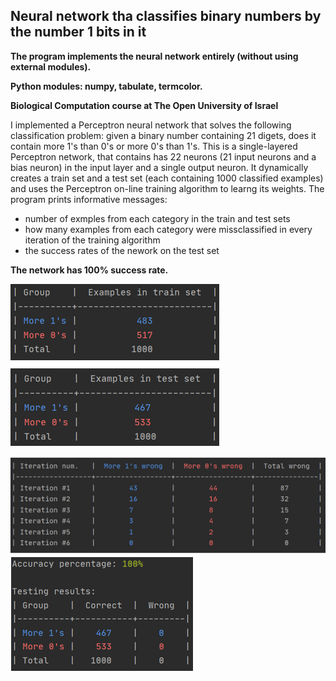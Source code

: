 Neural network tha classifies binary numbers by the number 1 bits in it
-------
**The program implements the neural network entirely (without using external modules).**

**Python modules: numpy, tabulate, termcolor.**

**Biological Computation course at The Open University of Israel**

I implemented a Perceptron neural network that solves the following classification problem: given a binary number containing 21 digets, does it contain more 1's than 0's or more 0's than 1's.
This is a single-layered Perceptron network, that contains has 22 neurons (21 input neurons and a bias neuron) in the input layer and a single output neuron.
It dynamically creates a train set and a test set (each containing 1000 classified examples) and uses the Perceptron on-line training algorithm to learng its weights.
The program prints informative messages:
- number of exmples from each category in the train and test sets
- how many examples from each category were missclassified in every iteration of the training algorithm
- the success rates of the nework on the test set

**The network has 100% success rate.**

![alt text](https://github.com/belea7/BitNet/blob/main/pictures/train%20and%20test%20set.PNG?raw=true)

![alt text](https://github.com/belea7/BitNet/blob/main/pictures/misclassifies%20overtime.PNG?raw=true)
![alt text](https://github.com/belea7/BitNet/blob/main/pictures/test%20set%20results.PNG?raw=true)
